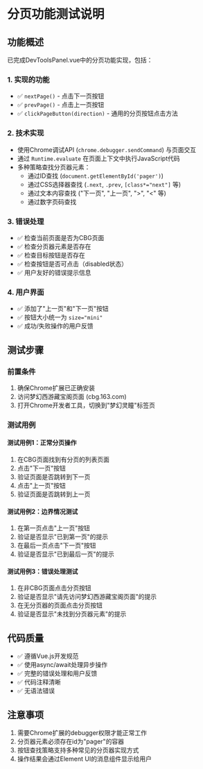 # 分页功能测试说明

## 功能概述
已完成DevToolsPanel.vue中的分页功能实现，包括：

### 1. 实现的功能
- ✅ `nextPage()` - 点击下一页按钮
- ✅ `prevPage()` - 点击上一页按钮  
- ✅ `clickPageButton(direction)` - 通用的分页按钮点击方法

### 2. 技术实现
- 使用Chrome调试API (`chrome.debugger.sendCommand`) 与页面交互
- 通过 `Runtime.evaluate` 在页面上下文中执行JavaScript代码
- 多种策略查找分页器元素：
  - 通过ID查找 (`document.getElementById('pager')`)
  - 通过CSS选择器查找 (`.next`, `.prev`, `[class*="next"]` 等)
  - 通过文本内容查找 ("下一页", "上一页", ">", "<" 等)
  - 通过数字页码查找

### 3. 错误处理
- ✅ 检查当前页面是否为CBG页面
- ✅ 检查分页器元素是否存在
- ✅ 检查目标按钮是否存在
- ✅ 检查按钮是否可点击（disabled状态）
- ✅ 用户友好的错误提示信息

### 4. 用户界面
- ✅ 添加了"上一页"和"下一页"按钮
- ✅ 按钮大小统一为 `size="mini"`
- ✅ 成功/失败操作的用户反馈

## 测试步骤

### 前置条件
1. 确保Chrome扩展已正确安装
2. 访问梦幻西游藏宝阁页面 (cbg.163.com)
3. 打开Chrome开发者工具，切换到"梦幻灵瞳"标签页

### 测试用例

#### 测试用例1：正常分页操作
1. 在CBG页面找到有分页的列表页面
2. 点击"下一页"按钮
3. 验证页面是否跳转到下一页
4. 点击"上一页"按钮  
5. 验证页面是否跳转到上一页

#### 测试用例2：边界情况测试
1. 在第一页点击"上一页"按钮
2. 验证是否显示"已到第一页"的提示
3. 在最后一页点击"下一页"按钮
4. 验证是否显示"已到最后一页"的提示

#### 测试用例3：错误处理测试
1. 在非CBG页面点击分页按钮
2. 验证是否显示"请先访问梦幻西游藏宝阁页面"的提示
3. 在无分页器的页面点击分页按钮
4. 验证是否显示"未找到分页器元素"的提示

## 代码质量
- ✅ 遵循Vue.js开发规范
- ✅ 使用async/await处理异步操作
- ✅ 完整的错误处理和用户反馈
- ✅ 代码注释清晰
- ✅ 无语法错误

## 注意事项
1. 需要Chrome扩展的debugger权限才能正常工作
2. 分页器元素必须存在id为"pager"的容器
3. 按钮查找策略支持多种常见的分页器实现方式
4. 操作结果会通过Element UI的消息组件显示给用户
